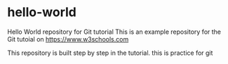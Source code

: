 # hello-world
Hello World repository for Git tutorial
This is an example repository for the Git tutoial on https://www.w3schools.com

This repository is built step by step in the tutorial.
this is practice for git
